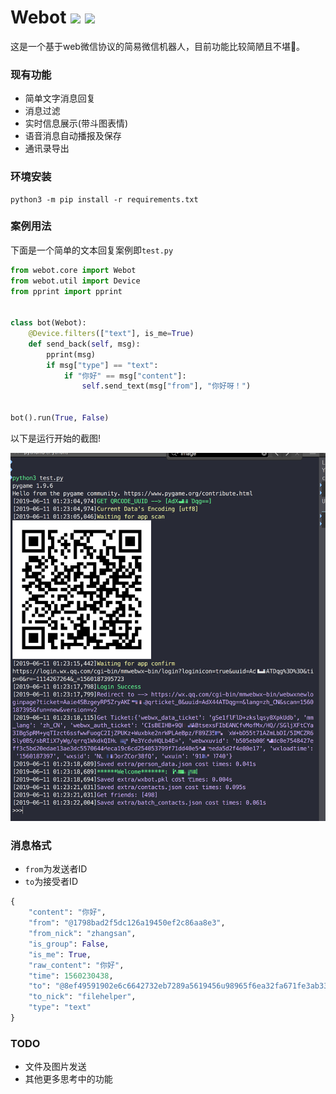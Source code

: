 # Webot ![](https://img.shields.io/badge/language-python3-orange.svg) ![](https://img.shields.io/badge/power_by-Wechat-Green.svg)

这是一个基于web微信协议的简易微信机器人，目前功能比较简陋且不堪🙈。

### 现有功能

- 简单文字消息回复
- 消息过滤
- 实时信息展示(带斗图表情)
- 语音消息自动播报及保存
- 通讯录导出

### 环境安装

```
python3 -m pip install -r requirements.txt
```

### 案例用法
下面是一个简单的文本回复案例即```test.py```

```python
from webot.core import Webot
from webot.util import Device
from pprint import pprint


class bot(Webot):
    @Device.filters(["text"], is_me=True)
    def send_back(self, msg):
        pprint(msg)
        if msg["type"] == "text":
            if "你好" == msg["content"]:
                self.send_text(msg["from"], "你好呀！")


bot().run(True, False)
```
以下是运行开始的截图!

![](./media/demo.png)

### 消息格式

- `from`为发送者ID
- `to`为接受者ID

```python
{
	"content": "你好",
	"from": "@1798bad2f5dc126a19450ef2c86aa8e3",
 	"from_nick": "zhangsan",
	"is_group": False,
	"is_me": True,
	"raw_content": "你好",
	"time": 1560230438,
	"to": "@8ef49591902e6c6642732eb7289a5619456u98965f6ea32fa671fe3ab33a002f",
	"to_nick": "filehelper",
	"type": "text"
}

```

### TODO

- 文件及图片发送
- 其他更多思考中的功能
